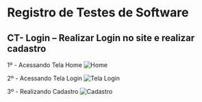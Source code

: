 # Registro de Testes de Software

## CT- Login – Realizar Login no site e realizar cadastro

1º - Acessando Tela Home
![Home](https://github.com/ICEI-PUC-Minas-PMV-ADS/pmv-ads-2023-2-e2-proj-int-t2-conta-facil/assets/36486198/081df895-ff02-4eb0-81ce-4602b2cbc56f)

2º - Acessando Tela Login
![Tela Login](https://github.com/ICEI-PUC-Minas-PMV-ADS/pmv-ads-2023-2-e2-proj-int-t2-conta-facil/assets/36486198/32e0e792-d578-4913-af73-cb8bf1868d24)

3º - Realizando Cadastro
![Cadastro](https://github.com/ICEI-PUC-Minas-PMV-ADS/pmv-ads-2023-2-e2-proj-int-t2-conta-facil/assets/36486198/2bb4b716-690a-48ad-a9fb-fad8739ab999)

